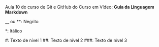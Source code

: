 Aula 10 do curso de Git e GitHub do Curso em Vídeo: **Guia da Linguagem Markdown**

__ ou **: Negrito

*: Itálico

#: Texto de nível 1
##: Texto de nível 2
###: Texto de nível 3
